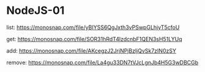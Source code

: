 # NodeJS-01

list:
https://monosnap.com/file/yBIYSS6QgJxth3vPSwpGLhjyT5cfoU

get:
https://monosnap.com/file/SOR31hRdT4lzdcnbF1QEN3sH51LYUq

add:
https://monosnap.com/file/AKcegzJ2JrjNPjBzljQvSk7zIN0zSY

remove:
https://monosnap.com/file/La4gu33DN7tVJcLgnJb4H5G3wDBCGb
